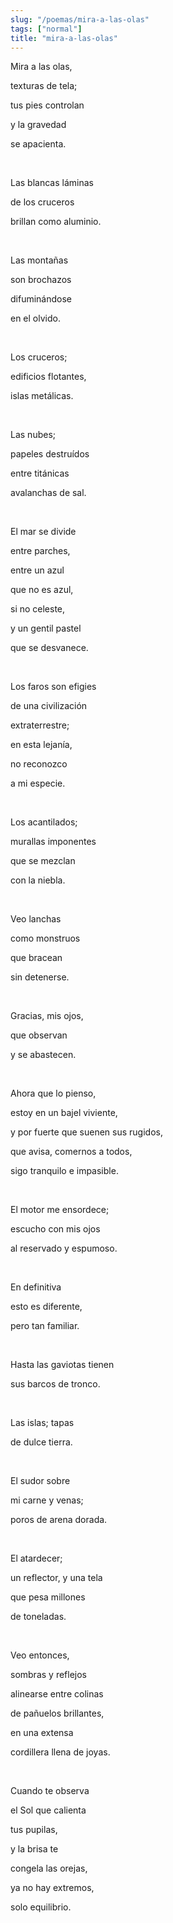 ```yaml
---
slug: "/poemas/mira-a-las-olas"
tags: ["normal"]
title: "mira-a-las-olas"
---
```

Mira a las olas,

texturas de tela;

tus pies controlan

y la gravedad

se apacienta.

&nbsp;

Las blancas láminas

de los cruceros

brillan como aluminio.

&nbsp;

Las montañas

son brochazos

difuminándose

en el olvido.

&nbsp;

Los cruceros;

edificios flotantes,

islas metálicas.

&nbsp;

Las nubes;

papeles destruídos

entre titánicas

avalanchas de sal.

&nbsp;

El mar se divide

entre parches,

entre un azul

que no es azul,

si no celeste,

y un gentil pastel

que se desvanece.

&nbsp;

Los faros son efigies

de una civilización

extraterrestre;

en esta lejanía,

no reconozco

a mi especie.

&nbsp;

Los acantilados;

murallas imponentes

que se mezclan

con la niebla.

&nbsp;

Veo lanchas

como monstruos

que bracean

sin detenerse.

&nbsp;

Gracias, mis ojos,

que observan

y se abastecen.

&nbsp;

Ahora que lo pienso,

estoy en un bajel viviente,

y por fuerte que suenen sus rugidos,

que avisa, comernos a todos,

sigo tranquilo e impasible.

&nbsp;

El motor me ensordece;

escucho con mis ojos

al reservado y espumoso.

&nbsp;

En definitiva

esto es diferente,

pero tan familiar.

&nbsp;

Hasta las gaviotas tienen

sus barcos de tronco.

&nbsp;

Las islas; tapas

de dulce tierra.

&nbsp;

El sudor sobre

mi carne y venas;

poros de arena dorada.

&nbsp;

El atardecer;

un reflector, y una tela

que pesa millones

de toneladas.

&nbsp;

Veo entonces,

sombras y reflejos

alinearse entre colinas

de pañuelos brillantes,

en una extensa

cordillera llena de joyas.

&nbsp;

Cuando te observa

el Sol que calienta

tus pupilas,

y la brisa te

congela las orejas,

ya no hay extremos,

solo equilibrio.